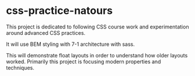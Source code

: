 # css-practice-natours

This project is dedicated to following CSS course work and experimentation around advanced CSS practices.

It will use BEM styling with 7-1 architecture with sass.

This will demonstrate float layouts in order to understand how older layouts worked. Primarily this project is focusing modern properties and techniques.